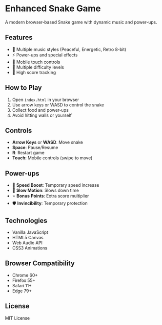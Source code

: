 # Enhanced Snake Game

A modern browser-based Snake game with dynamic music and power-ups.

## Features
- 🎵 Multiple music styles (Peaceful, Energetic, Retro 8-bit)
- ⚡ Power-ups and special effects
- 📱 Mobile touch controls
- 🎯 Multiple difficulty levels
- 💾 High score tracking

## How to Play
1. Open `index.html` in your browser
2. Use arrow keys or WASD to control the snake
3. Collect food and power-ups
4. Avoid hitting walls or yourself

## Controls
- **Arrow Keys** or **WASD**: Move snake
- **Space**: Pause/Resume
- **R**: Restart game
- **Touch**: Mobile controls (swipe to move)

## Power-ups
- 🚀 **Speed Boost**: Temporary speed increase
- 🐌 **Slow Motion**: Slows down time
- ⭐ **Bonus Points**: Extra score multiplier
- 🛡️ **Invincibility**: Temporary protection

## Technologies
- Vanilla JavaScript
- HTML5 Canvas
- Web Audio API
- CSS3 Animations

## Browser Compatibility
- Chrome 60+
- Firefox 55+
- Safari 11+
- Edge 79+

## License
MIT License